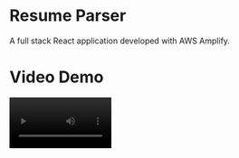 # Resume Parser

A full stack React application developed with AWS Amplify.

# Video Demo

<video src='https://www.youtube.com/watch?v=Zo6feDW8yHY' width=180/>


# GIF Demo

<img src="images-gifs/demogif.gif" width=600>

### Description

This tool is made for resume parsing that automates the process of reading through resumes. Users upload a resume and, using a serverless GraphQL API, AWS Lambda and Amazon Textract is leveraged to query for important resume information with machine learning and stored in a DynamoDB table. A dashboard with the resumes is shown where a user can search for a specific skill or keyword.

### Wireframe

<img src="images-gifs/wireframe.png" width=600>

UX/UI designed by Jenna Koyamatsu

## Tools and Technologies:

### Frontend:
- React.js
- Bootstrap 5
- React Router
    
### Backend:
- AWS Amplify
- Amazon S3 Bucket
- Serverless GraphQL API with AWS Lambda
- Amazon Textract ML Parsing
- DynamoDB Data Table
